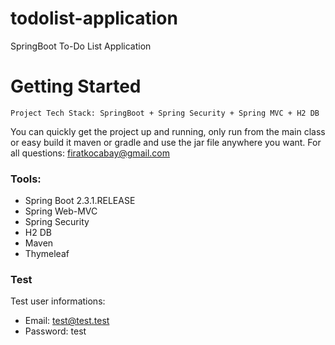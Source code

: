 # todolist-application
SpringBoot To-Do List Application

# Getting Started

	Project Tech Stack: SpringBoot + Spring Security + Spring MVC + H2 DB 
	
  You can quickly get the project up and running, only run from the main class or easy build it maven or gradle and use the jar file anywhere you want. For all questions: firatkocabay@gmail.com


### Tools:

 * Spring Boot 2.3.1.RELEASE
 * Spring Web-MVC
 * Spring Security
 * H2 DB
 * Maven
 * Thymeleaf

### Test
  Test user informations:
  * Email: test@test.test
  * Password: test